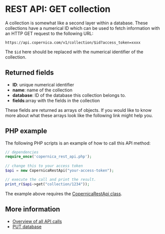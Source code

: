 # REST API: GET collection

A collection is somewhat like a second layer within a database. These collections
have a numerical ID which can be used to fetch information with an HTTP GET request
to the following URL:

`https://api.copernica.com/v1/collection/$id?access_token=xxxx`

The `$id` here should be replaced with the numerical identifier of the collection.

## Returned fields

* **ID**: unique numerical identifier
* **name**: name of the collection
* **database**: ID of the database this collection belongs to.
* **fields**:array with the fields in the collection

These fields are returned as arrays of objects. If you would like to know more
about what these arrays look like the following link might help you.

## PHP example

The following PHP scripts is an example of how to call this API method:

```php
// dependencies
require_once('copernica_rest_api.php');
    
// change this to your access token
$api = new CopernicaRestApi("your-access-token");

// execute the call and print the result.
print_r($api->get("collection/1234"));
```

The example above requires the [CopernicaRestApi class](rest-php).

## More information

* [Overview of all API calls](rest-api)
* [PUT database](rest-put-database)
